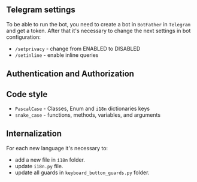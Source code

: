﻿## Telegram settings

To be able to run the bot, you need to create a bot in `BotFather` in `Telegram` and get a token. After that it's necessary
to change the next settings in bot configuration:

* `/setprivacy` - change from ENABLED to DISABLED
* `/setinline` - enable inline queries

## Authentication and Authorization

## Code style

* `PascalCase` - Classes, Enum and `i18n` dictionaries keys
* `snake_case` - functions, methods, variables, and arguments

## Internalization

For each new language it's necessary to:
* add a new file in `i18n` folder.
* update `i18n.py` file.
* update all guards in `keyboard_button_guards.py` folder.